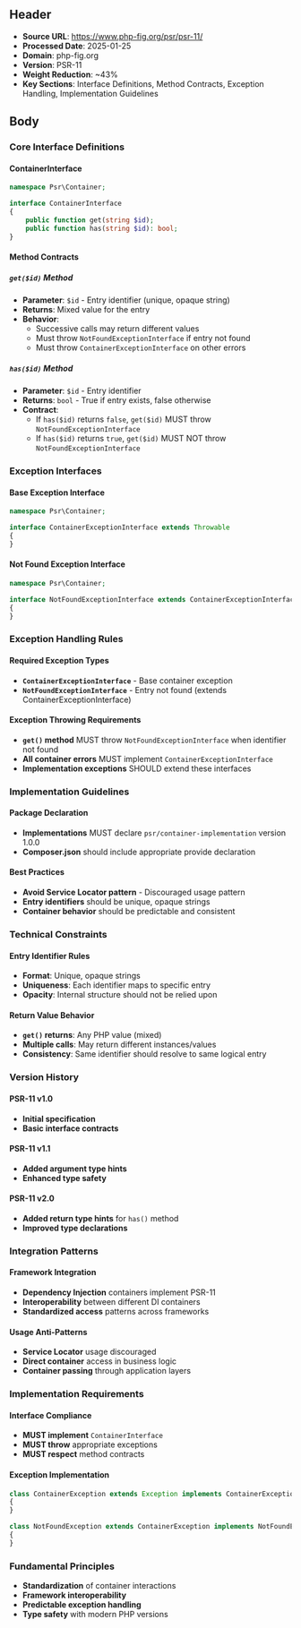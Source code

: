 ## Header
- **Source URL**: https://www.php-fig.org/psr/psr-11/
- **Processed Date**: 2025-01-25
- **Domain**: php-fig.org
- **Version**: PSR-11
- **Weight Reduction**: ~43%
- **Key Sections**: Interface Definitions, Method Contracts, Exception Handling, Implementation Guidelines

## Body

### Core Interface Definitions

#### ContainerInterface
```php
namespace Psr\Container;

interface ContainerInterface
{
    public function get(string $id);
    public function has(string $id): bool;
}
```

#### Method Contracts

##### `get($id)` Method
- **Parameter**: `$id` - Entry identifier (unique, opaque string)
- **Returns**: Mixed value for the entry
- **Behavior**: 
  - Successive calls may return different values
  - Must throw `NotFoundExceptionInterface` if entry not found
  - Must throw `ContainerExceptionInterface` on other errors

##### `has($id)` Method
- **Parameter**: `$id` - Entry identifier
- **Returns**: `bool` - True if entry exists, false otherwise
- **Contract**: 
  - If `has($id)` returns `false`, `get($id)` MUST throw `NotFoundExceptionInterface`
  - If `has($id)` returns `true`, `get($id)` MUST NOT throw `NotFoundExceptionInterface`

### Exception Interfaces

#### Base Exception Interface
```php
namespace Psr\Container;

interface ContainerExceptionInterface extends Throwable
{
}
```

#### Not Found Exception Interface
```php
namespace Psr\Container;

interface NotFoundExceptionInterface extends ContainerExceptionInterface
{
}
```

### Exception Handling Rules

#### Required Exception Types
- **`ContainerExceptionInterface`** - Base container exception
- **`NotFoundExceptionInterface`** - Entry not found (extends ContainerExceptionInterface)

#### Exception Throwing Requirements
- **`get()` method** MUST throw `NotFoundExceptionInterface` when identifier not found
- **All container errors** MUST implement `ContainerExceptionInterface`
- **Implementation exceptions** SHOULD extend these interfaces

### Implementation Guidelines

#### Package Declaration
- **Implementations** MUST declare `psr/container-implementation` version 1.0.0
- **Composer.json** should include appropriate provide declaration

#### Best Practices
- **Avoid Service Locator pattern** - Discouraged usage pattern
- **Entry identifiers** should be unique, opaque strings
- **Container behavior** should be predictable and consistent

### Technical Constraints

#### Entry Identifier Rules
- **Format**: Unique, opaque strings
- **Uniqueness**: Each identifier maps to specific entry
- **Opacity**: Internal structure should not be relied upon

#### Return Value Behavior
- **`get()` returns**: Any PHP value (mixed)
- **Multiple calls**: May return different instances/values
- **Consistency**: Same identifier should resolve to same logical entry

### Version History

#### PSR-11 v1.0
- **Initial specification**
- **Basic interface contracts**

#### PSR-11 v1.1
- **Added argument type hints**
- **Enhanced type safety**

#### PSR-11 v2.0
- **Added return type hints** for `has()` method
- **Improved type declarations**

### Integration Patterns

#### Framework Integration
- **Dependency Injection** containers implement PSR-11
- **Interoperability** between different DI containers
- **Standardized access** patterns across frameworks

#### Usage Anti-Patterns
- **Service Locator** usage discouraged
- **Direct container** access in business logic
- **Container passing** through application layers

### Implementation Requirements

#### Interface Compliance
- **MUST implement** `ContainerInterface`
- **MUST throw** appropriate exceptions
- **MUST respect** method contracts

#### Exception Implementation
```php
class ContainerException extends Exception implements ContainerExceptionInterface
{
}

class NotFoundException extends ContainerException implements NotFoundExceptionInterface
{
}
```

### Fundamental Principles
- **Standardization** of container interactions
- **Framework interoperability**
- **Predictable exception handling**
- **Type safety** with modern PHP versions
